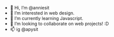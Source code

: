 - 👋 Hi, I’m @anniesit
- 👀 I’m interested in web design.
- 🌱 I’m currently learning Javascript.
- 💞️ I’m looking to collaborate on web projects! :D
- 📫 ig @apysit 

<!---
anniesit/anniesit is a ✨ special ✨ repository because its `README.md` (this file) appears on your GitHub profile.
You can click the Preview link to take a look at your changes.
--->
